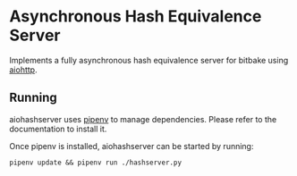 # Asynchronous Hash Equivalence Server

Implements a fully asynchronous hash equivalence server for bitbake using
[aiohttp](https://github.com/aio-libs/aiohttp/).

## Running

aiohashserver uses [pipenv](https://github.com/pypa/pipenv) to manage
dependencies. Please refer to the documentation to install it.

Once pipenv is installed, aiohashserver can be started by running:

```shell
pipenv update && pipenv run ./hashserver.py
```

